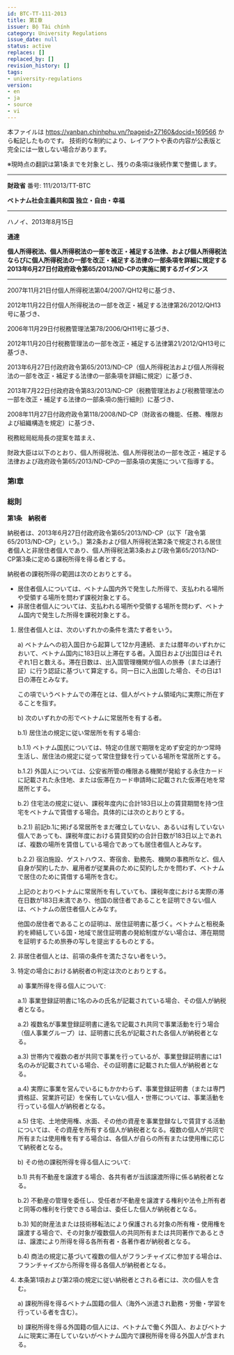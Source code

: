 ```yaml
---
id: BTC-TT-111-2013
title: 第I章
issuer: Bộ Tài chính
category: University Regulations
issue_date: null
status: active
replaces: []
replaced_by: []
revision_history: []
tags:
- university-regulations
version:
- en
- ja
- source
- vi
---
```

本ファイルは https://vanban.chinhphu.vn/?pageid=27160&docid=169566 から転記したものです。
技術的な制約により、レイアウトや表の内容が公表版と完全には一致しない場合があります。

※現時点の翻訳は第1条までを対象とし、残りの条項は後続作業で整備します。

---

**財政省**
番号: 111/2013/TT-BTC

**ベトナム社会主義共和国**
**独立・自由・幸福**
***
ハノイ、2013年8月15日

**通達**

**個人所得税法、個人所得税法の一部を改正・補足する法律、および個人所得税法ならびに個人所得税法の一部を改正・補足する法律の一部条項を詳細に規定する2013年6月27日付政府政令第65/2013/ND-CPの実施に関するガイダンス**
***
2007年11月21日付個人所得税法第04/2007/QH12号に基づき、

2012年11月22日付個人所得税法の一部を改正・補足する法律第26/2012/QH13号に基づき、

2006年11月29日付税務管理法第78/2006/QH11号に基づき、

2012年11月20日付税務管理法の一部を改正・補足する法律第21/2012/QH13号に基づき、

2013年6月27日付政府政令第65/2013/ND-CP（個人所得税法および個人所得税法の一部を改正・補足する法律の一部条項を詳細に規定）に基づき、

2013年7月22日付政府政令第83/2013/ND-CP（税務管理法および税務管理法の一部を改正・補足する法律の一部条項の施行細則）に基づき、

2008年11月27日付政府政令第118/2008/ND-CP（財政省の機能、任務、権限および組織構造を規定）に基づき、

税務総局総局長の提案を踏まえ、

財政大臣は以下のとおり、個人所得税法、個人所得税法の一部を改正・補足する法律および政府政令第65/2013/ND-CPの一部条項の実施について指導する。

### **第I章**
### **総則**

**第1条　納税者**

納税者は、2013年6月27日付政府政令第65/2013/ND-CP（以下「政令第65/2013/ND-CP」という。）第2条および個人所得税法第2条で規定される居住者個人と非居住者個人であり、個人所得税法第3条および政令第65/2013/ND-CP第3条に定める課税所得を得る者とする。

納税者の課税所得の範囲は次のとおりとする。

* 居住者個人については、ベトナム国内外で発生した所得で、支払われる場所や受領する場所を問わず課税対象とする。
* 非居住者個人については、支払われる場所や受領する場所を問わず、ベトナム国内で発生した所得を課税対象とする。

1. 居住者個人とは、次のいずれかの条件を満たす者をいう。

   a) ベトナムへの初入国日から起算して12か月連続、または暦年のいずれかにおいて、ベトナム国内に183日以上滞在する者。入国日および出国日はそれぞれ1日と数える。滞在日数は、出入国管理機関が個人の旅券（または通行証）に行う認証に基づいて算定する。同一日に入出国した場合、その日は1日の滞在とみなす。

   この項でいうベトナムでの滞在とは、個人がベトナム領域内に実際に所在することを指す。

   b) 次のいずれかの形でベトナムに常居所を有する者。

   b.1) 居住法の規定に従い常居所を有する場合:

   b.1.1) ベトナム国民については、特定の住居で期限を定めず安定的かつ常時生活し、居住法の規定に従って常住登録を行っている場所を常居所とする。

   b.1.2) 外国人については、公安省所管の権限ある機関が発給する永住カードに記載された永住地、または仮滞在カード申請時に記載された仮滞在地を常居所とする。

   b.2) 住宅法の規定に従い、課税年度内に合計183日以上の賃貸期間を持つ住宅をベトナムで賃借する場合。具体的には次のとおりとする。

   b.2.1) 前記b.1に掲げる常居所をまだ確立していない、あるいは有していない個人であっても、課税年度における賃貸契約の合計日数が183日以上であれば、複数の場所を賃借している場合であっても居住者個人とみなす。

   b.2.2) 宿泊施設、ゲストハウス、寄宿舎、勤務先、機関の事務所など、個人自身が契約したか、雇用者が従業員のために契約したかを問わず、ベトナムで居住のために賃借する場所を含む。

   上記のとおりベトナムに常居所を有していても、課税年度における実際の滞在日数が183日未満であり、他国の居住者であることを証明できない個人は、ベトナムの居住者個人とみなす。

   他国の居住者であることの証明は、居住証明書に基づく。ベトナムと租税条約を締結している国・地域で居住証明書の発給制度がない場合は、滞在期間を証明するため旅券の写しを提出するものとする。

2. 非居住者個人とは、前項の条件を満たさない者をいう。

3. 特定の場合における納税者の判定は次のとおりとする。

   a) 事業所得を得る個人について:

   a.1) 事業登録証明書に1名のみの氏名が記載されている場合、その個人が納税者となる。

   a.2) 複数名が事業登録証明書に連名で記載され共同で事業活動を行う場合（個人事業グループ）は、証明書に氏名が記載された各個人が納税者となる。

   a.3) 世帯内で複数の者が共同で事業を行っているが、事業登録証明書には1名のみが記載されている場合、その証明書に記載された個人が納税者となる。

   a.4) 実際に事業を営んでいるにもかかわらず、事業登録証明書（または専門資格証、営業許可証）を保有していない個人・世帯については、事業活動を行っている個人が納税者となる。

   a.5) 住宅、土地使用権、水面、その他の資産を事業登録なしで賃貸する活動については、その資産を所有する個人が納税者となる。複数の個人が共同で所有または使用権を有する場合は、各個人が自らの所有または使用権に応じて納税者となる。

   b) その他の課税所得を得る個人について:

   b.1) 共有不動産を譲渡する場合、各共有者が当該譲渡所得に係る納税者となる。

   b.2) 不動産の管理を委任し、受任者が不動産を譲渡する権利や法令上所有者と同等の権利を行使できる場合は、委任した個人が納税者となる。

   b.3) 知的財産法または技術移転法により保護される対象の所有権・使用権を譲渡する場合で、その対象が複数個人の共同所有または共同著作であるときは、譲渡により所得を得る各所有者・各著作者が納税者となる。

   b.4) 商法の規定に基づいて複数の個人がフランチャイズに参加する場合は、フランチャイズから所得を得る各個人が納税者となる。

4. 本条第1項および第2項の規定に従い納税者とされる者には、次の個人を含む。

   a) 課税所得を得るベトナム国籍の個人（海外へ派遣され勤務・労働・学習を行っている者を含む）。

   b) 課税所得を得る外国籍の個人には、ベトナムで働く外国人、およびベトナムに現実に滞在していないがベトナム国内で課税所得を得る外国人が含まれる。
